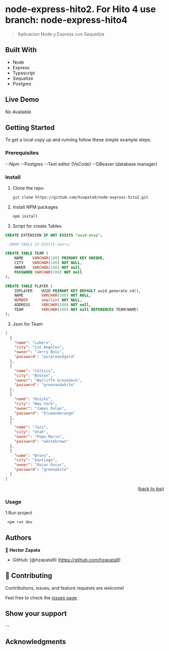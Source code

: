 <a name="readme-top"></a>

# node-express-hito2. For Hito 4 use branch: node-express-hito4

> Aplicacion Node y Express con Sequelize

## Built With

- Node
- Express
- Typescript
- Sequelize
- Postgres


## Live Demo

 No Available

## Getting Started

To get a local copy up and running follow these simple example steps.

### Prerequisites
 
--Npm 
--Postgres
--Text editor (VsCode)
--DBeaver (database manager)

### Install

1. Clone the repo
   ```sh
   git clone https://github.com/hzapata9/node-express-hito2.git
   ```
2. Install NPM packages
   ```sh
   npm install
   ```
3. Script for create Tables
```sql
CREATE EXTENSION IF NOT EXISTS "uuid-ossp";

--DROP TABLE IF EXISTS users; 

CREATE TABLE TEAM (
    NAME	VARCHAR(100) PRIMARY KEY UNIQUE,
    CITY	VARCHAR(100) NOT NULL,
    OWNER	VARCHAR(100) NOT null,
    PASSWORD VARCHAR(200) NOT null
);

CREATE TABLE PLAYER (
	IDPLAYER 	UUID PRIMARY KEY DEFAULT uuid_generate_v4(),
    NAME 		VARCHAR(100) NOT NULL,
    NUMBER		smallint NOT NULL,
    ADDRESS 	VARCHAR(200) NOT null,
    TEAM 		VARCHAR(100) NOT null REFERENCES TEAM(NAME)
);
```

3. Json for Team
```Json
[
  {
    "name": "Lakers",
    "city": "Los Angeles",
    "owner": "Jerry Buss",
    "password": "purpleandgold"
  },
  {
    "name": "Celtics",
    "city": "Boston",
    "owner": "Wycliffe Grousbeck",
    "password": "greenandwhite"
  },
  {
    "name": "Knicks",
    "city": "New York",
    "owner": "James Dolan",
    "password": "blueandorange"
  },
  {
    "name": "Jazz",
    "city": "Utah",
    "owner": "Pepe Mario",
    "password": "whitebrown"
  },
  {
    "name": "Bronx",
    "city": "Santiago",
    "owner": "Oscar Oscar",
    "password": "greenwhite"
  }
]
```

<p align="right">(<a href="#readme-top">back to top</a>)</p>

### Usage

1.Run project

```sh
 npm run dev
```

## Authors

👤 **Hector Zapata**

- GitHub: [@hzapata9] (https://github.com/hzapata9)

## 🤝 Contributing

Contributions, issues, and feature requests are welcome!

Feel free to check the [issues page](https://github.com/use/repository/issues).

## Show your support

--

## Acknowledgments
